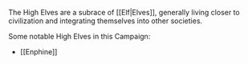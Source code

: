The High Elves are a subrace of [[Elf|Elves]], generally living closer to civilization and integrating themselves into other societies.

Some notable High Elves in this Campaign:
* [[Enphine]]
